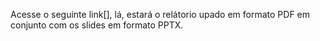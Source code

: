 Acesse o seguinte link[], lá, estará o relátorio upado em formato PDF em conjunto com os slides em formato PPTX.
